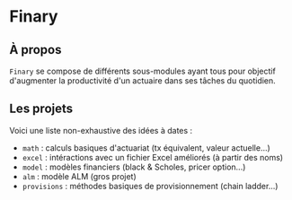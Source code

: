 # Finary

## À propos

`Finary` se compose de différents sous-modules ayant tous pour objectif d'augmenter la productivité d'un actuaire dans ses tâches du quotidien.



## Les projets

Voici une liste non-exhaustive des idées à dates :

* `math` : calculs basiques d'actuariat (tx équivalent, valeur actuelle...)
* `excel` : intéractions avec un fichier Excel améliorés (à partir des noms)
* `model` : modèles financiers (black & Scholes, pricer option...)
* `alm` : modèle ALM (gros projet)
* `provisions` : méthodes basiques de provisionnement (chain ladder...)

